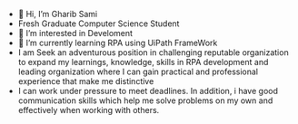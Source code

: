 - 👋 Hi, I’m Gharib Sami
- Fresh Graduate Computer Science Student
- 👀 I’m interested in Develoment
- 🌱 I’m currently learning RPA using UiPath FrameWork
- I am Seek an adventurous position in challenging reputable organization to expand my learnings, knowledge, skills in RPA development and leading organization where I can gain practical and professional experience that make me distinctive 
- I can work under pressure to meet deadlines. In addition, i have good communication skills which help me solve problems on my own and effectively when working with others.




